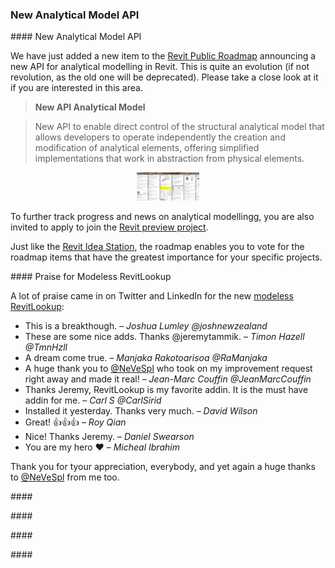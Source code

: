 <head>
<meta http-equiv="Content-Type" content="text/html; charset=utf-8">
<link rel="stylesheet" type="text/css" href="bc.css">
<script src="https://cdn.rawgit.com/google/code-prettify/master/loader/run_prettify.js" type="text/javascript"></script>
</head>

<!---

- Analytical Model API - Message for Public Roadmap
  New API Analytical Model
  New API to enable direct control of the structural analytical model that allows developers to operate independently the creation and modification of analytical elements, offering simplified implementations that work in abstraction from physical elements.
  new_analytical_model_api.jpg

- https://github.com/jeremytammik/RevitLookup/issues/113
  It would be nice to remove this filter and replace ids.Any() with ids.Count > 0. This will improve performance as Any creates a new Enumerator
  Regarding performance, code readability and semantic meaning are more important than performance in places where performance does not matter.
  I agree that sometimes code readability is more important, but in this case additional lines or conditions are not added. And here is the difference in speed 1200 times with memory allocation = (
  benchmark_any_vs_count.png
  wow, impressive! thank you for the conclusive benchmark. i'll add a note of that result to the blog, i think.

- Tweets of Praise for Modeless RevitLookup:
  Joshua Lumley @joshnewzealand: This is a breakthough.
  Timon Hazell @TmnHzll: These are some nice adds.  Thanks @jeremytammik
  Manjaka Rakotoarisoa @RaManjaka: A dream come true
  Jean-Marc Couffin @JeanMarcCouffin: A huge thank you to @NeVeSpl who took on my improvement request right away and made it real!
  Carl S @CarlSirid: Thanks Jeremy, RevitLookup is my favorite addin. It is the must have addin for me.
  LinkedIn
  David Wilson: Installed it yesterday. Thanks very much.
  Roy Qian: Great! 👍👍👍
  Daniel Swearson: Nice! Thanks Jeremy.
  Micheal Ibrahim: You are my hero ❤️

- use extensible storage carefully
  https://forums.autodesk.com/t5/revit-api-forum/bug-unable-to-open-revit-2019-model-after-saving-custom-schema/m-p/10736885
  
- jQuery Outdated
  https://thenewstack.io/why-outdated-jquery-is-still-the-dominant-javascript-library/

twitter:

 the #RevitAPI @AutodeskForge @AutodeskRevit #bim #DynamoBim #ForgeDevCon 

&ndash;
...

linkedin:

#bim #DynamoBim #ForgeDevCon #Revit #API #IFC #SDK #AI #VisualStudio #Autodesk #AEC #adsk

the [Revit API discussion forum](http://forums.autodesk.com/t5/revit-api-forum/bd-p/160) thread

<center>
<img src="img/" alt="" title="" width="600"/>
<p style="font-size: 80%; font-style:italic"></p>
</center>

-->

### New Analytical Model API

####<a name="2"></a> New Analytical Model API

We have just added a new item to
the [Revit Public Roadmap](https://trello.com/b/ldRXK9Gw/revit-public-roadmap) announcing
a new API for analytical modelling in Revit.
This is quite an evolution (if not revolution, as the old one will be deprecated).
Please take a close look at it if you are interested in this area.

> **New API Analytical Model**

> New API to enable direct control of the structural analytical model that allows developers to operate independently the creation and modification of analytical elements, offering simplified implementations that work in abstraction from physical elements.

<center>
<img src="img/new_analytical_model_api.jpg" alt="New Analytical Model API" title="New Analytical Model API" width="100"/> <!-- 1068 -->
</center>

To further track progress and news on analytical modellingg, you are also invited to apply to join
the [Revit preview project](https://feedback.autodesk.com/key/LHMJFVHGJK085G2M).

Just like the [Revit Idea Station](https://forums.autodesk.com/t5/revit-ideas/idb-p/302),
the roadmap enables you to vote for the roadmap items that have the greatest importance for your specific projects.

####<a name="3"></a> Praise for Modeless RevitLookup

A lot of praise came in on Twitter and LinkedIn for
the new [modeless RevitLookup](https://thebuildingcoder.typepad.com/blog/2021/10/bridges-regeneration-and-modeless-revitlookup.html):

- This is a breakthough. &ndash; <i>Joshua Lumley @joshnewzealand</i>
- These are some nice adds. Thanks @jeremytammik. &ndash; <i>Timon Hazell @TmnHzll</i>
- A dream come true. &ndash; <i>Manjaka Rakotoarisoa @RaManjaka</i>
- A huge thank you to [@NeVeSpl](https://github.com/NeVeSpl) who took on my improvement request right away and made it real!
  &ndash; <i>Jean-Marc Couffin @JeanMarcCouffin</i>
- Thanks Jeremy, RevitLookup is my favorite addin. It is the must have addin for me. &ndash; <i>Carl S @CarlSirid</i>
- Installed it yesterday. Thanks very much. &ndash; <i>David Wilson</i>
- Great! 👍👍👍 &ndash; <i>Roy Qian</i>
- Nice! Thanks Jeremy. &ndash; <i>Daniel Swearson</i>
- You are my hero ❤️ &ndash; <i>Micheal Ibrahim</i>

Thank you for tyour appreciation, everybody, and yet again a huge thanks to [@NeVeSpl](https://github.com/NeVeSpl) from me too.

####<a name="4"></a>

####<a name="5"></a>

####<a name="6"></a>

####<a name="7"></a>
